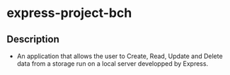 # express-project-bch

## Description 

- An application that allows the user to Create, Read, Update and Delete data from a storage run on a local server developped by Express.
